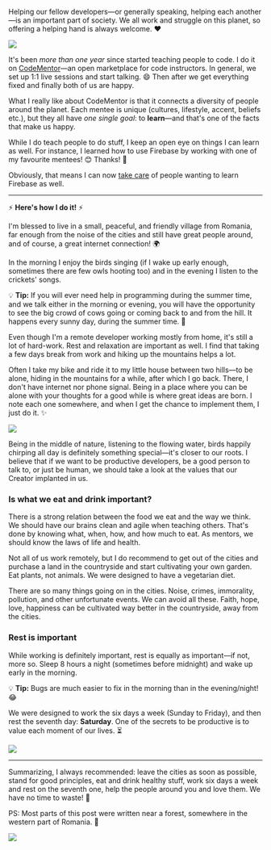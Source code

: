 Helping our fellow developers—or generally speaking, helping each another—is an important part of society. We all work and struggle on this planet, so offering a helping hand is always welcome. :heart:

![](https://i.imgur.com/TJUfjtX.jpg)

It's been *more than one year* since started teaching people to code. I do it on [CodeMentor](https://codementor.io/johnnyb)—an open marketplace for code instructors. In general, we set up 1:1 live sessions and start talking. :smile: Then after we get everything fixed and finally both of us are happy.

What I really like about CodeMentor is that it connects a diversity of people around the planet. Each mentee is unique (cultures, lifestyle, accent, beliefs etc.), but they all have *one single goal*: to **learn**—and that's one of the facts that make us happy.

While I do teach people to do stuff, I keep an open eye on things I can learn as well. For instance, I learned how to use Firebase by working with one of my favourite mentees! :blush: Thanks! :cake:

Obviously, that means I can now [take care](/training) of people wanting to learn Firebase as well.

---

:zap: **Here's how I do it!** :zap:

I'm blessed to live in a small, peaceful, and friendly village from Romania, far enough from the noise of the cities and still have great people around, and of course, a great internet connection! :earth_africa:

In the morning I enjoy the birds singing (if I wake up early enough, sometimes there are few owls hooting too) and in the evening I listen to the crickets' songs.

:bulb: **Tip:** If you will ever need help in programming during the summer time, and we talk either in the morning or evening, you will have the opportunity to see the big crowd of cows going or coming back to and from the hill. It happens every sunny day, during the summer time. :cow2:

Even though I'm a remote developer working mostly from home, it's still a lot of hard-work. Rest and relaxation are important as well. I find that taking a few days break from work and hiking up the mountains helps a lot.

Often I take my bike and ride it to my little house between two hills—to be alone, hiding in the mountains for a while, after which I go back. There, I don't have internet nor phone signal. Being in a place where you can be alone with your thoughts for a good while is where great ideas are born. I note each one somewhere, and when I get the chance to implement them, I just do it. :sparkles:

![](https://i.imgur.com/LQTnaGm.jpg)

Being in the middle of nature, listening to the flowing water, birds happily chirping all day is definitely something special—it's closer to our roots. I believe that if we want to be productive developers, be a good person to talk to, or just be human, we should take a look at the values that our Creator implanted in us.

### Is what we eat and drink important?

There is a strong relation between the food we eat and the way we think. We should have our brains clean and agile when teaching others.
That's done by knowing what, when, how, and how much to eat. As mentors, we should know the laws of life and health.

Not all of us work remotely, but I do recommend to get out of the cities and purchase a land in the countryside and start cultivating your own garden.
Eat plants, not animals. We were designed to have a vegetarian diet.

There are so many things going on in the cities. Noise, crimes, immorality, pollution, and other unfortunate events. We can avoid all these. Faith, hope, love, happiness can be cultivated way better in the countryside, away from the cities.

### Rest is important

While working is definitely important, rest is equally as important—if not, more so. Sleep 8 hours a night (sometimes before midnight) and wake up early in the morning.

:bulb: **Tip:** Bugs are much easier to fix in the morning than in the evening/night! :joy:

We were designed to work the six days a week (Sunday to Friday), and then rest the seventh day: **Saturday**. One of the secrets to be productive is to value each moment of our lives. :hourglass_flowing_sand:


![](https://i.imgur.com/6Pts1lz.jpg)

---

Summarizing, I always recommended: leave the cities as soon as possible, stand for good principles, eat and drink healthy stuff, work six days a week and rest on the seventh one, help the people around you and love them. We have no time to waste! :rocket:

PS: Most parts of this post were written near a forest, somewhere in the western part of Romania. :evergreen_tree:

![](https://i.imgur.com/k586u7B.jpg)